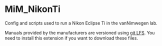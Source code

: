# MiM_NikonTi
Config and scripts used to run a Nikon Eclipse Ti in the vanNimwegen lab.

Manuals provided by the manufacturers are versioned using [git LFS](https://git-lfs.github.com). You need to install this extension if you want to download these files.
